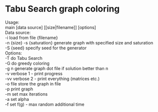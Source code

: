 # Tabu Search graph coloring

Usage:\
main [data source] [[size|filename]] [options]\
Data source:\
-i load from file {filename}\
-n {size} -s {saturation} generate graph with specified size and saturation\
-S {seed} specify seed for the generator\
Options:\
-T do Tabu Search\
-G do greedy coloring\
-g n generate graph dot file if solution better than n\
-v verbose 1 - print progress\
-vv verbose 2 - print everything (matrices etc.) \
-o file store the graph in file\
-p print graph\
-m set max iterations\
-a set alpha\
-f set f(g) - max random additional time